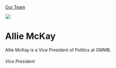 





[Our Team](/who-we-are/team/)


![](data:image/gif;base64,R0lGODlhAQABAAAAACH5BAEKAAEALAAAAAABAAEAAAICTAEAOw==)![](https://www.gmmb.com/wp-content/uploads/2020/11/Allie-McKay-new-468x468.jpg)


Allie McKay
===========
Allie McKay is a Vice President of Politics at GMMB.

###### Vice President











